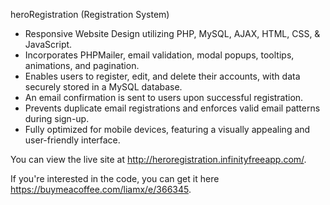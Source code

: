 heroRegistration (Registration System) 

- Responsive Website Design utilizing PHP, MySQL, AJAX, HTML, CSS, & JavaScript.
- Incorporates PHPMailer, email validation, modal popups, tooltips, animations, and pagination.
- Enables users to register, edit, and delete their accounts, with data securely stored in a MySQL database.
- An email confirmation is sent to users upon successful registration.
- Prevents duplicate email registrations and enforces valid email patterns during sign-up.
- Fully optimized for mobile devices, featuring a visually appealing and user-friendly interface.

You can view the live site at http://heroregistration.infinityfreeapp.com/.

If you're interested in the code, you can get it here https://buymeacoffee.com/liamx/e/366345.
